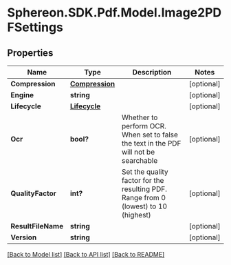 # Sphereon.SDK.Pdf.Model.Image2PDFSettings
## Properties

Name | Type | Description | Notes
------------ | ------------- | ------------- | -------------
**Compression** | [**Compression**](Compression.md) |  | [optional] 
**Engine** | **string** |  | [optional] 
**Lifecycle** | [**Lifecycle**](Lifecycle.md) |  | [optional] 
**Ocr** | **bool?** | Whether to perform OCR. When set to false the text in the PDF will not be searchable | [optional] 
**QualityFactor** | **int?** | Set the quality factor for the resulting PDF. Range from 0 (lowest) to 10 (highest) | [optional] 
**ResultFileName** | **string** |  | [optional] 
**Version** | **string** |  | [optional] 

[[Back to Model list]](../README.md#documentation-for-models) [[Back to API list]](../README.md#documentation-for-api-endpoints) [[Back to README]](../README.md)

